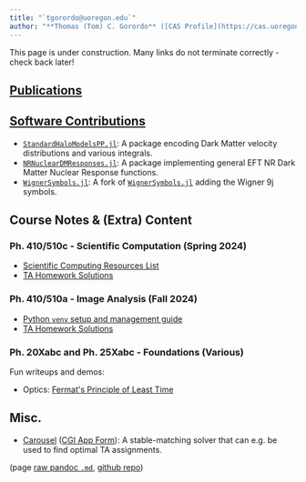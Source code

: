 ```yaml
---
title: "`tgorordo@uoregon.edu`"
author: "**Thomas (Tom) C. Gorordo** ([CAS Profile](https://cas.uoregon.edu/directory/profiles/all/tgorordo)) ([Personal Site](https://tom.ket.dev))"
---
```


This page is under construction. Many links do not terminate correctly - check back later!

## [Publications](https://orcid.org/0009-0001-0342-6205)

## [Software Contributions](https://github.com/tgorordo)

- [`StandardHaloModelsPP.jl`](https://github.com/tgorordo/StandardHaloModelsPP.jl): 
    A package encoding Dark Matter velocity distributions and various integrals.
- [`NRNuclearDMResponses.jl`](https://github.com/tgorordo/NRNuclearDMResponses.jl):
    A package implementing general EFT NR Dark Matter Nuclear Response functions.
- [`WignerSymbols.jl`](https://github.com/tgorordo/WignerSymbols.jl): 
    A fork of [`WignerSymbols.jl`](https://github.com/Jutho/WignerSymbols.jl) adding the Wigner 9j symbols.

## Course Notes & (Extra) Content

### Ph. 410/510c - Scientific Computation (Spring 2024)
- [Scientific Computing Resources List](https://pages.uoregon.edu/tgorordo/uoph410-510c_Sci-Comp/resources.html)
- [TA Homework Solutions](https://pages.uoregon.edu/tgorordo/uoph410-510c_Sci-Comp/)

### Ph. 410/510a - Image Analysis (Fall 2024)
- [Python `venv` setup and management guide](https://pages.uoregon.edu/tgorordo/uoph410-510a_Image-Analysis/venvs.html)
- [TA Homework Solutions](https://pages.uoregon.edu/tgorordo/uoph410-510a_Image-Analysis/)

### Ph. 20Xabc and Ph. 25Xabc - Foundations (Various)
Fun writeups and demos:

- Optics: [Fermat's Principle of Least Time](https://pages.uoregon.edu/tgorordo/uoph252b_Foundations/Fermat.html)

## Misc.
- [Carousel](https://github.com/tgorordo/carousel) ([CGI App Form](https://pages.uoregon.edu/tgorordo/forms/carousel)): A stable-matching solver that can e.g. be used to find optimal TA assignments.


(page [raw pandoc `.md`](https://pages.uoregon.edu/tgorordo/README.md), [github repo](https://github.com/tgorordo/pages.uoregon.edu))
